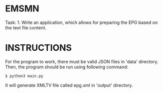 # EMSMN
Task: 1. Write an application, which allows for preparing the EPG based on the text file content.

# INSTRUCTIONS
For the program to work, there must be valid JSON files in 'data' directory. Then, the program should be run using following command:
```
$ python3 main.py
```
It will generate XMLTV file called epg.xml in 'output' directory.

